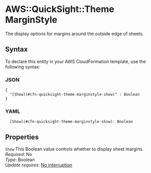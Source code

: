 # AWS::QuickSight::Theme MarginStyle<a name="aws-properties-quicksight-theme-marginstyle"></a>

The display options for margins around the outside edge of sheets\.

## Syntax<a name="aws-properties-quicksight-theme-marginstyle-syntax"></a>

To declare this entity in your AWS CloudFormation template, use the following syntax:

### JSON<a name="aws-properties-quicksight-theme-marginstyle-syntax.json"></a>

```
{
  "[Show](#cfn-quicksight-theme-marginstyle-show)" : Boolean
}
```

### YAML<a name="aws-properties-quicksight-theme-marginstyle-syntax.yaml"></a>

```
  [Show](#cfn-quicksight-theme-marginstyle-show): Boolean
```

## Properties<a name="aws-properties-quicksight-theme-marginstyle-properties"></a>

`Show`  <a name="cfn-quicksight-theme-marginstyle-show"></a>
This Boolean value controls whether to display sheet margins\.  
*Required*: No  
*Type*: Boolean  
*Update requires*: [No interruption](https://docs.aws.amazon.com/AWSCloudFormation/latest/UserGuide/using-cfn-updating-stacks-update-behaviors.html#update-no-interrupt)